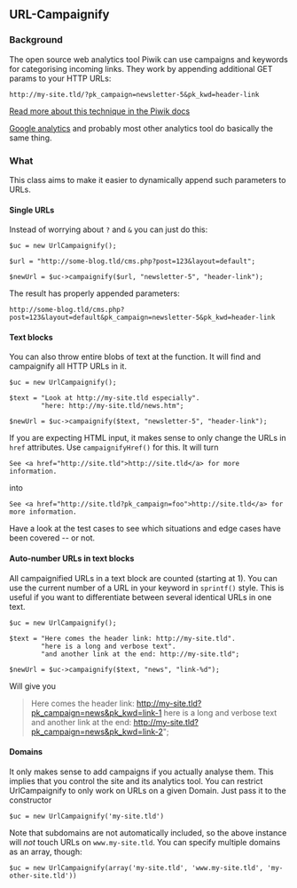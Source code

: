 ## URL-Campaignify

### Background

The open source web analytics tool Piwik can use campaigns and keywords
for categorising incoming links. They work by appending additional GET
params to your HTTP URLs:

    http://my-site.tld/?pk_campaign=newsletter-5&pk_kwd=header-link

[Read more about this technique in the Piwik docs](http://piwik.org/docs/tracking-campaigns/)

[Google analytics](https://support.google.com/analytics/bin/answer.py?hl=en&answer=1033863)
and probably most other analytics tool do basically the same thing.

### What

This class aims to make it easier to dynamically append such parameters to URLs.

#### Single URLs

Instead of worrying about `?` and `&` you can just do this:

    $uc = new UrlCampaignify();
    
    $url = "http://some-blog.tld/cms.php?post=123&layout=default";
    
    $newUrl = $uc->campaignify($url, "newsletter-5", "header-link");

The result has properly appended parameters:

    http://some-blog.tld/cms.php?post=123&layout=default&pk_campaign=newsletter-5&pk_kwd=header-link

#### Text blocks

You can also throw entire blobs of text at the function. It will find and
campaignify all HTTP URLs in it.

    $uc = new UrlCampaignify();
    
    $text = "Look at http://my-site.tld especially".
            "here: http://my-site.tld/news.htm";

    $newUrl = $uc->campaignify($text, "newsletter-5", "header-link");

If you are expecting HTML input, it makes sense to only change the URLs
in `href` attributes. Use `campaignifyHref()` for this. It will turn

    See <a href="http://site.tld">http://site.tld</a> for more information.

into

    See <a href="http://site.tld?pk_campaign=foo">http://site.tld</a> for more information.

Have a look at the test cases to see which situations and edge cases have been
covered -- or not.

#### Auto-number URLs in text blocks

All campaignified URLs in a text block are counted (starting at 1). You can use
the current number of a URL in your keyword in `sprintf()` style. This is useful
if you want to differentiate between several identical URLs in one text.

    $uc = new UrlCampaignify();
    
    $text = "Here comes the header link: http://my-site.tld".
            "here is a long and verbose text".
            "and another link at the end: http://my-site.tld";

    $newUrl = $uc->campaignify($text, "news", "link-%d");

Will give you

> Here comes the header link: http://my-site.tld?pk_campaign=news&pk_kwd=link-1
> here is a long and verbose text and another link at the end:
> http://my-site.tld?pk_campaign=news&pk_kwd=link-2";

#### Domains

It only makes sense to add campaigns if you actually analyse them. This implies
that you control the site and its analytics tool. You can restrict UrlCampaignify
to only work on URLs on a given Domain. Just pass it to the constructor

    $uc = new UrlCampaignify('my-site.tld')

Note that subdomains are not automatically included, so the above instance will
*not* touch URLs on `www.my-site.tld`. You can specify multiple domains as an
array, though:

    $uc = new UrlCampaignify(array('my-site.tld', 'www.my-site.tld', 'my-other-site.tld'))